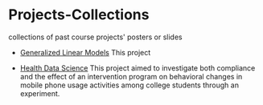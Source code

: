 # Projects-Collections
collections of past course projects' posters or slides

* [Generalized Linear Models](https://github.com/statsym/Projects-Collections/blob/main/glm.pdf) This project
  
* [Health Data Science](https://github.com/statsym/Projects-Collections/blob/main/hds.pdf) This project aimed to investigate both compliance and the effect of an intervention program on behavioral changes in mobile phone usage activities among college students through an experiment. 

